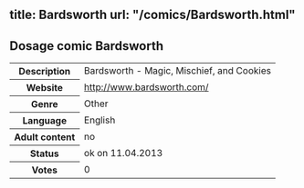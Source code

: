 title: Bardsworth
url: "/comics/Bardsworth.html"
---
Dosage comic Bardsworth
-----------------------------------------

<table class="comicinfo">
<tr>
<th>Description</th><td>Bardsworth - Magic, Mischief, and Cookies</td>
</tr>
<tr>
<th>Website</th><td><a href="http://www.bardsworth.com/">http://www.bardsworth.com/</a></td>
</tr>
<tr>
<th>Genre</th><td>Other</td>
</tr>
<tr>
<th>Language</th><td>English</td>
</tr>
<tr>
<th>Adult content</th><td>no</td>
</tr>
<tr>
<th>Status</th><td>ok on 11.04.2013</td>
</tr>
<tr>
<th>Votes</th><td>0</div></td>
</tr>
</table>
